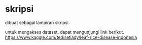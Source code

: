 # skripsi
dibuat sebagai lampiran skripsi.

untuk mengakses dataset, dapat mengunjungi link berikut.
https://www.kaggle.com/tedisetiady/leaf-rice-disease-indonesia
